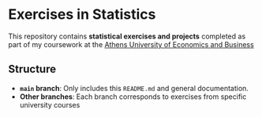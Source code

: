 # Exercises in Statistics

This repository contains **statistical exercises and projects** completed as part of my coursework at the [Athens University of Economics and Business](https://www.aueb.gr)

## Structure  
- **`main` branch**: Only includes this `README.md` and general documentation.  
- **Other branches**: Each branch corresponds to exercises from specific university courses 
